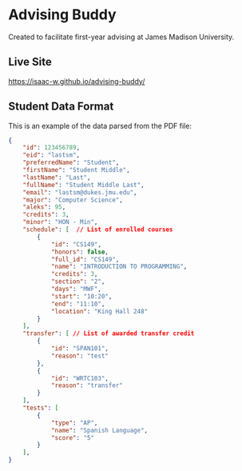 # Advising Buddy

Created to facilitate first-year advising at James Madison University.

## Live Site

<https://isaac-w.github.io/advising-buddy/>

## Student Data Format

This is an example of the data parsed from the PDF file:

```json
{
    "id": 123456789,
    "eid": "lastsm",
    "preferredName": "Student",
    "firstName": "Student Middle",
    "lastName": "Last",
    "fullName": "Student Middle Last",
    "email": "lastsm@dukes.jmu.edu",
    "major": "Computer Science",
    "aleks": 95,
    "credits": 3,
    "minor": "HON - Min",
    "schedule": [  // List of enrolled courses
        {
            "id": "CS149",
            "honors": false,
            "full_id": "CS149",
            "name": "INTRODUCTION TO PROGRAMMING",
            "credits": 3,
            "section": "2",
            "days": "MWF",
            "start": "10:20",
            "end": "11:10",
            "location": "King Hall 248"
        }
    ],
    "transfer": [ // List of awarded transfer credit
        {
            "id": "SPAN101",
            "reason": "test"
        },
        {
            "id": "WRTC103",
            "reason": "transfer"
        }
    ],
    "tests": [
        {
            "type": "AP",
            "name": "Spanish Language",
            "score": "5"
        }
    ],
}
```